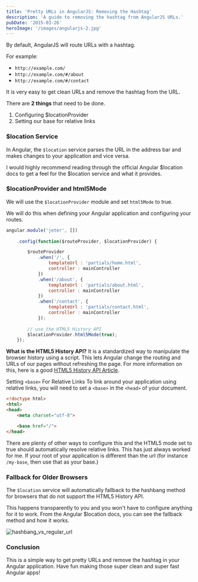 ```yaml
---
title: 'Pretty URLs in AngularJS: Removing the Hashtag'
description: 'A guide to removing the hashtag from AngularJS URLs.'
pubDate: '2015-03-26'
heroImage: '/images/angularjs-2.jpg'
---
```


By default, AngularJS will route URLs with a hashtag.

For example:

- `http://example.com/`
- `http://example.com/#/about`
- `http://example.com/#/contact`

It is very easy to get clean URLs and remove the hashtag from the URL.

There are **2 things** that need to be done.

1. Configuring $locationProvider
2. Setting our base for relative links

### $location Service
In Angular, the `$location` service parses the URL in the address bar and makes changes to your application and vice versa.

I would highly recommend reading through the official Angular $location docs to get a feel for the $location service and what it provides.

### $locationProvider and html5Mode
We will use the `$locationProvider` module and set `html5Mode` to true.

We will do this when defining your Angular application and configuring your routes.

```javascript
angular.module('jeter', [])
    
    .config(function($routeProvider, $locationProvider) {

        $routeProvider
            .when('/', {
                templateUrl : 'partials/home.html',
                controller : mainController
            })
            .when('/about', {
                templateUrl : 'partials/about.html',
                controller : mainController
            })
            .when('/contact', {
                templateUrl : 'partials/contact.html',
                controller : mainController
            });
    
        // use the HTML5 History API
        $locationProvider.html5Mode(true);
    });
```

**What is the HTML5 History API?** It is a standardized way to manipulate the browser history using a script. This lets Angular change the routing and URLs of our pages without refreshing the page. For more information on this, here is a good [HTML5 History API Article](https://developer.mozilla.org/en-US/docs/Web/API/History_API).

Setting `<base>` For Relative Links
To link around your application using relative links, you will need to set a `<base>` in the `<head>` of your document.

```html
<!doctype html>
<html>
<head>
    <meta charset="utf-8">

    <base href="/">
</head>
```

There are plenty of other ways to configure this and the HTML5 mode set to true should automatically resolve relative links. This has just always worked for me. If your root of your application is different than the url (for instance `/my-base`, then use that as your base.)

### Fallback for Older Browsers
The `$location` service will automatically fallback to the hashbang method for browsers that do not support the HTML5 History API.

This happens transparently to you and you won't have to configure anything for it to work. From the Angular $location docs, you can see the fallback method and how it works.

![hashbang_vs_regular_url](/images/hashbang_vs_regular_url.jpg)

### Conclusion
This is a simple way to get pretty URLs and remove the hashtag in your Angular application. Have fun making those super clean and super fast Angular apps!